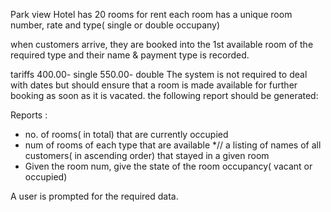 Park view Hotel has 20 rooms for rent
each room has a unique room number, rate and type( single or double occupany)

when customers arrive, they are booked into the 1st available room of the
 required type and their name & payment type is recorded.

tariffs 400.00- single 550.00- double
The system is not required to deal with dates but should 
ensure that a room is made available for further booking as soon as it is vacated.
the following report should be generated:

Reports :
* no. of rooms( in total) that are currently occupied
* num of rooms of each type that are available
*// a listing of names of all customers( in ascending order) that stayed in a given room
* Given the room num, give the state of the room occupancy( vacant or occupied)

A user is prompted for the required data.